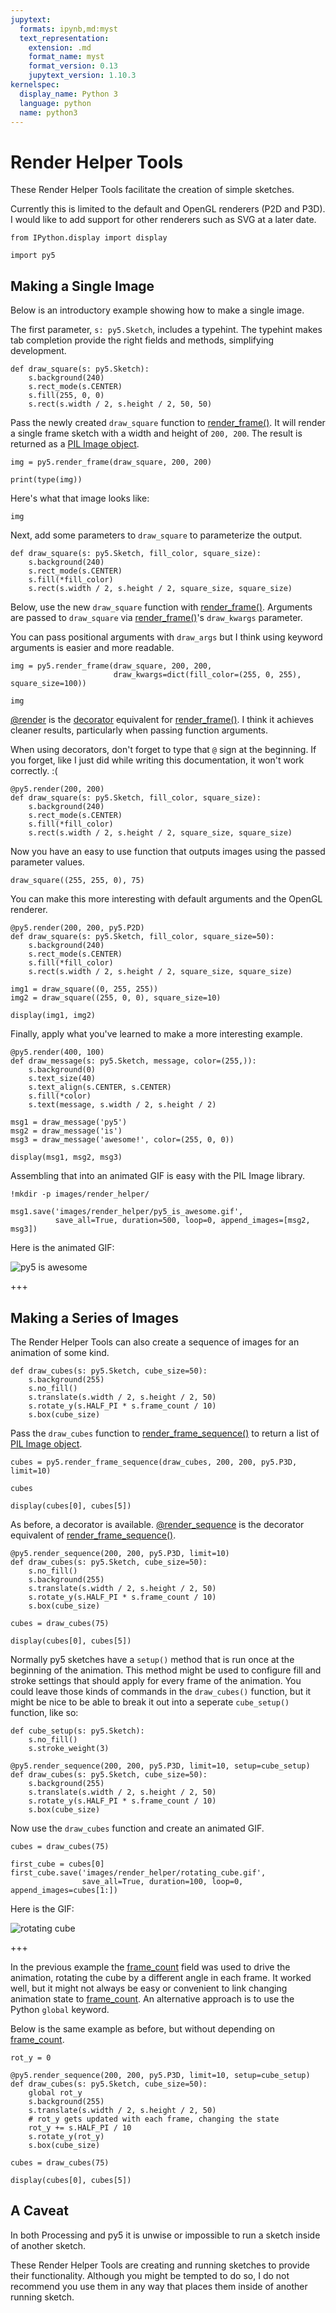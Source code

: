 ```yaml
---
jupytext:
  formats: ipynb,md:myst
  text_representation:
    extension: .md
    format_name: myst
    format_version: 0.13
    jupytext_version: 1.10.3
kernelspec:
  display_name: Python 3
  language: python
  name: python3
---
```


# Render Helper Tools

These Render Helper Tools facilitate the creation of simple sketches.

Currently this is limited to the default and OpenGL renderers (P2D and P3D). I would like to add support for other renderers such as SVG at a later date.

```{code-cell} ipython3
from IPython.display import display

import py5
```

## Making a Single Image

Below is an introductory example showing how to make a single image.

The first parameter, `s: py5.Sketch`, includes a typehint. The typehint makes tab completion provide the right fields and methods, simplifying development.

```{code-cell} ipython3
def draw_square(s: py5.Sketch):
    s.background(240)
    s.rect_mode(s.CENTER)
    s.fill(255, 0, 0)
    s.rect(s.width / 2, s.height / 2, 50, 50)
```

Pass the newly created `draw_square` function to [render_frame()](/reference/py5functions_render_frame). It will render a single frame sketch with a width and height of `200, 200`. The result is returned as a [PIL Image object](https://pillow.readthedocs.io/en/stable/index.html).

```{code-cell} ipython3
img = py5.render_frame(draw_square, 200, 200)

print(type(img))
```

Here's what that image looks like:

```{code-cell} ipython3
img
```

Next, add some parameters to `draw_square` to parameterize the output.

```{code-cell} ipython3
def draw_square(s: py5.Sketch, fill_color, square_size):
    s.background(240)
    s.rect_mode(s.CENTER)
    s.fill(*fill_color)
    s.rect(s.width / 2, s.height / 2, square_size, square_size)
```

Below, use the new `draw_square` function with [render_frame()](/reference/py5functions_render_frame). Arguments are passed to `draw_square` via [render_frame()](/reference/py5functions_render_frame)'s `draw_kwargs` parameter.

You can pass positional arguments with `draw_args` but I think using keyword arguments is easier and more readable.

```{code-cell} ipython3
img = py5.render_frame(draw_square, 200, 200,
                       draw_kwargs=dict(fill_color=(255, 0, 255), square_size=100))

img
```

[@render](/reference/py5functions_render) is the [decorator](https://realpython.com/primer-on-python-decorators/) equivalent for [render_frame()](/reference/py5functions_render_frame). I think it achieves cleaner results, particularly when passing function arguments.

When using decorators, don't forget to type that `@` sign at the beginning. If you forget, like I just did while writing this documentation, it won't work correctly. :(

```{code-cell} ipython3
@py5.render(200, 200)
def draw_square(s: py5.Sketch, fill_color, square_size):
    s.background(240)
    s.rect_mode(s.CENTER)
    s.fill(*fill_color)
    s.rect(s.width / 2, s.height / 2, square_size, square_size)
```

Now you have an easy to use function that outputs images using the passed parameter values.

```{code-cell} ipython3
draw_square((255, 255, 0), 75)
```

You can make this more interesting with default arguments and the OpenGL renderer.

```{code-cell} ipython3
@py5.render(200, 200, py5.P2D)
def draw_square(s: py5.Sketch, fill_color, square_size=50):
    s.background(240)
    s.rect_mode(s.CENTER)
    s.fill(*fill_color)
    s.rect(s.width / 2, s.height / 2, square_size, square_size)
```

```{code-cell} ipython3
img1 = draw_square((0, 255, 255))
img2 = draw_square((255, 0, 0), square_size=10)

display(img1, img2)
```

Finally, apply what you've learned to make a more interesting example.

```{code-cell} ipython3
@py5.render(400, 100)
def draw_message(s: py5.Sketch, message, color=(255,)):
    s.background(0)
    s.text_size(40)
    s.text_align(s.CENTER, s.CENTER)
    s.fill(*color)
    s.text(message, s.width / 2, s.height / 2)
```

```{code-cell} ipython3
msg1 = draw_message('py5')
msg2 = draw_message('is')
msg3 = draw_message('awesome!', color=(255, 0, 0))

display(msg1, msg2, msg3)
```

Assembling that into an animated GIF is easy with the PIL Image library.

```{code-cell} ipython3
!mkdir -p images/render_helper/

msg1.save('images/render_helper/py5_is_awesome.gif',
          save_all=True, duration=500, loop=0, append_images=[msg2, msg3])
```

Here is the animated GIF:

![py5 is awesome](images/render_helper/py5_is_awesome.gif)

+++

## Making a Series of Images

The Render Helper Tools can also create a sequence of images for an animation of some kind.

```{code-cell} ipython3
def draw_cubes(s: py5.Sketch, cube_size=50):
    s.background(255)
    s.no_fill()
    s.translate(s.width / 2, s.height / 2, 50)
    s.rotate_y(s.HALF_PI * s.frame_count / 10)
    s.box(cube_size)
```

Pass the `draw_cubes` function to [render_frame_sequence()](/reference/py5functions_render_frame_sequence) to return a list of [PIL Image object](https://pillow.readthedocs.io/en/stable/index.html).

```{code-cell} ipython3
cubes = py5.render_frame_sequence(draw_cubes, 200, 200, py5.P3D, limit=10)

cubes
```

```{code-cell} ipython3
display(cubes[0], cubes[5])
```

As before, a decorator is available. [@render_sequence](/reference/py5functions_render_sequence) is the decorator equivalent of [render_frame_sequence()](/reference/py5functions_render_frame_sequence).

```{code-cell} ipython3
@py5.render_sequence(200, 200, py5.P3D, limit=10)
def draw_cubes(s: py5.Sketch, cube_size=50):
    s.no_fill()
    s.background(255)
    s.translate(s.width / 2, s.height / 2, 50)
    s.rotate_y(s.HALF_PI * s.frame_count / 10)
    s.box(cube_size)
```

```{code-cell} ipython3
cubes = draw_cubes(75)

display(cubes[0], cubes[5])
```

Normally py5 sketches have a `setup()` method that is run once at the beginning of the animation. This method might be used to configure fill and stroke settings that should apply for every frame of the animation. You could leave those kinds of commands in the `draw_cubes()` function, but it might be nice to be able to break it out into a seperate `cube_setup()` function, like so:

```{code-cell} ipython3
def cube_setup(s: py5.Sketch):
    s.no_fill()
    s.stroke_weight(3)

@py5.render_sequence(200, 200, py5.P3D, limit=10, setup=cube_setup)
def draw_cubes(s: py5.Sketch, cube_size=50):
    s.background(255)
    s.translate(s.width / 2, s.height / 2, 50)
    s.rotate_y(s.HALF_PI * s.frame_count / 10)
    s.box(cube_size)
```

Now use the `draw_cubes` function and create an animated GIF.

```{code-cell} ipython3
cubes = draw_cubes(75)

first_cube = cubes[0]
first_cube.save('images/render_helper/rotating_cube.gif',
                save_all=True, duration=100, loop=0, append_images=cubes[1:])
```

Here is the GIF:

![rotating cube](images/render_helper/rotating_cube.gif)

+++

In the previous example the [frame_count](/reference/sketch_frame_count) field was used to drive the animation, rotating the cube by a different angle in each frame. It worked well, but it might not always be easy or convenient to link changing animation state to [frame_count](/reference/sketch_frame_count). An alternative approach is to use the Python `global` keyword.

Below is the same example as before, but without depending on [frame_count](/reference/sketch_frame_count).

```{code-cell} ipython3
rot_y = 0

@py5.render_sequence(200, 200, py5.P3D, limit=10, setup=cube_setup)
def draw_cubes(s: py5.Sketch, cube_size=50):
    global rot_y
    s.background(255)
    s.translate(s.width / 2, s.height / 2, 50)
    # rot_y gets updated with each frame, changing the state
    rot_y += s.HALF_PI / 10
    s.rotate_y(rot_y)
    s.box(cube_size)
```

```{code-cell} ipython3
cubes = draw_cubes(75)
```

```{code-cell} ipython3
display(cubes[0], cubes[5])
```

## A Caveat

In both Processing and py5 it is unwise or impossible to run a sketch inside of another sketch.

These Render Helper Tools are creating and running sketches to provide their functionality. Although you might be tempted to do so, I do not recommend you use them in any way that places them inside of another running sketch.

```{code-cell} ipython3

```

